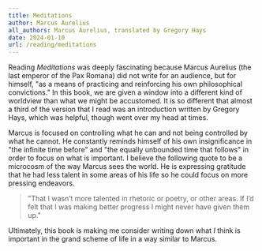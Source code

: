 ```yaml
---
title: Meditations
author: Marcus Aurelius
all_authors: Marcus Aurelius, translated by Gregory Hays
date: 2024-01-10
url: /reading/meditations
---
```

Reading _Meditations_ was deeply fascinating because Marcus Aurelius (the last emperor of the Pax Romana) did not write for an audience, but for himself, "as a means of practicing and reinforcing his own philosophical convictions." In this book, we are given a window into a different kind of worldview than what we might be accustomed. It is so different that almost a third of the version that I read was an introduction written by Gregory Hays, which was helpful, though went over my head at times.

Marcus is focused on controlling what he can and not being controlled by what he cannot. He constantly reminds himself of his own insignificance in "the infinite time before" and "the equally unbounded time that follows" in order to focus on what is important. I believe the following quote to be a microcosm of the way Marcus sees the world. He is expressing gratitude that he had less talent in some areas of his life so he could focus on more pressing endeavors.

> "That I wasn’t more talented in rhetoric or poetry, or other areas. If I’d felt that I was making better progress I might never have given them up."

Ultimately, this book is making me consider writing down what _I_ think is important in the grand scheme of life in a way similar to Marcus.
